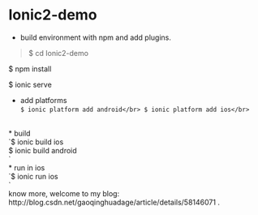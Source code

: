 # Ionic2-demo
* build environment with npm and add plugins.

> $ cd Ionic2-demo

$ npm install

$ ionic serve   

* add platforms</br>
`$ ionic platform add android</br>
$ ionic platform add ios</br>`
</br>
* build</br>
`$ ionic build ios</br>
$ ionic build android</br>`
</br>
* run in ios</br>
`$ ionic run ios</br>`
</br>
know more, welcome to my blog: http://blog.csdn.net/gaoqinghuadage/article/details/58146071 .
